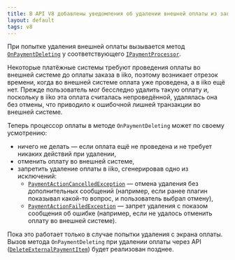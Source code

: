 ```yaml
---
title: В API V8 добавлены уведомления об удалении внешней оплаты из заказа
layout: default
tags: v8
---
```


При попытке удаления внешней оплаты вызывается метод [`OnPaymentDeleting`](https://iiko.github.io/front.api.sdk/v8/html/M_Resto_Front_Api_IPaymentProcessor_OnPaymentDeleting.htm) у соответствующего [`IPaymentProcessor`](https://iiko.github.io/front.api.sdk/v8/html/T_Resto_Front_Api_IPaymentProcessor.htm).

Некоторые платёжные системы требуют проведения оплаты во внешней системе до оплаты заказа в iiko, поэтому возникает отрезок времени, когда во внешней системе оплата уже проведена, а в iiko ещё нет.
Прежде пользователь мог бесследно удалить такую оплату и, поскольку в iiko эта оплата считалась непроведённой, удалялась она без отмены, что приводило к ошибочной лишней транзакции во внешней системе.

Теперь процессор оплаты в методе `OnPaymentDeleting` может по своему усмотрению:

* ничего не делать — если оплата ещё не проведена и не требует никаких действий при удалении,
* отменить оплату во внешней системе,
* запретить удаление оплаты в iiko, сгенерировав одно из исключений:
    * [`PaymentActionCancelledException`](https://iiko.github.io/front.api.sdk/v8/html/T_Resto_Front_Api_Exceptions_PaymentActionCancelledException.htm) — отмена удаления без дополнительных сообщений (например, если ранее плагин показывал какой-то вопрос, и пользователь выбрал отмену),
    * [`PaymentActionFailedException`](https://iiko.github.io/front.api.sdk/v8/html/T_Resto_Front_Api_Exceptions_PaymentActionFailedException.htm) — запрет удаления с показом сообщения об ошибке (например, если не удалось отменить оплату во внешней системе).

Пока это работает только в случае попытки удаления с экрана оплаты. Вызов метода `OnPaymentDeleting` при удалении оплаты через API ([`DeleteExternalPaymentItem`](https://iiko.github.io/front.api.sdk/v8/html/M_Resto_Front_Api_Editors_IEditSession_DeleteExternalPaymentItem.htm)) будет реализован позднее.